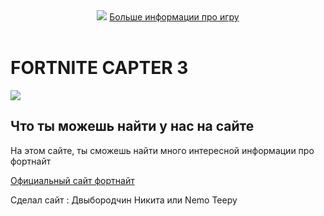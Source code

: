 <html>
<head>
 <link rel="stylesheet" href="CC1.css">   
    </head>
    <body>
        <header> 
          <img src="https://fortnitefun.ru/wp-content/uploads/2018/12/Fishstick.jpg"/>
         <a href="H2.html"> Больше информации про игру </a>
        </header>
        <main>
        <h1 >FORTNITE CAPTER 3</h1>
     <img src="https://encrypted-tbn0.gstatic.com/images?q=tbn:ANd9GcRwYYUilkyISfKyfMSKeENpStPkfJS-GEd-wjXd2kG-fsLPZ8J96fSJHWn6gCiwqLE5-kU&usqp=CAU"/>
     <h2>Что ты можешь найти у нас на сайте </h2>
     <p>На этом сайте, ты сможешь найти много интересной информации про фортнайт </p>
        </main>
        <footer>
            <a href="https://www.epicgames.com/fortnite/ru/home">Официальный сайт фортнайт  </a>
            <p>Сделал сайт : Двыбородчин Никита или Nemo Teepy</p>
        </footer>
    </body>
</html>

